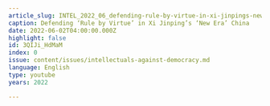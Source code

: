 ```yaml
---
article_slug: INTEL_2022_06_defending-rule-by-virtue-in-xi-jinpings-new-era-china
caption: Defending ‘Rule by Virtue’ in Xi Jinping’s ‘New Era’ China
date: 2022-06-02T04:00:00.000Z
highlight: false
id: 3QIJi_HdMaM
index: 0
issue: content/issues/intellectuals-against-democracy.md
language: English
type: youtube
years: 2022

---
```


